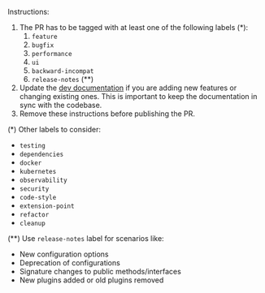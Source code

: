 Instructions:
1. The PR has to be tagged with at least one of the following labels (*):
   1. `feature`
   2. `bugfix`
   3. `performance`
   4. `ui`
   5. `backward-incompat`
   6. `release-notes` (**)
2. Update the [dev documentation](/docs/dev) if you are adding new features or changing existing ones.
   This is important to keep the documentation in sync with the codebase.
3. Remove these instructions before publishing the PR.
 
(*) Other labels to consider:
- `testing`
- `dependencies`
- `docker`
- `kubernetes`
- `observability`
- `security`
- `code-style`
- `extension-point`
- `refactor`
- `cleanup`

(**) Use `release-notes` label for scenarios like:
- New configuration options
- Deprecation of configurations
- Signature changes to public methods/interfaces
- New plugins added or old plugins removed
